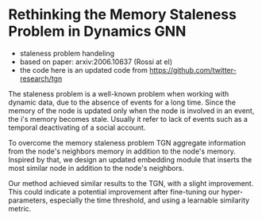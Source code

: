 # Rethinking the Memory Staleness Problem in Dynamics GNN
  - staleness problem handeling
  - based on paper: arxiv:2006.10637 (Rossi at el)
  - the code here is an updated code from https://github.com/twitter-research/tgn

The staleness problem is a well-known problem when working with dynamic data, due to the absence of events for a long time. Since the memory of the node is updated only when the node is involved in an event, the i's memory becomes stale. Usually it refer to lack of events such as a temporal deactivating of a social account.
 
 To overcome the memory staleness problem TGN aggregate information from the node's neighbors memory in addition to the node's memory. Inspired by that, we design an updated embedding module that inserts the most similar node in addition to the node's neighbors.
 
Our method achieved similar results to the TGN, with a slight improvement.
This could indicate a potential improvement after fine-tuning our hyper-parameters, especially the time threshold, and using a learnable similarity metric.   
